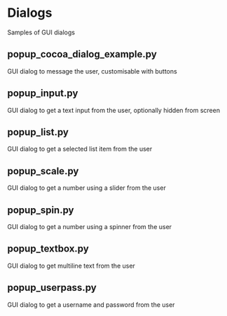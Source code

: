 # Dialogs
Samples of GUI dialogs

## popup_cocoa_dialog_example.py
GUI dialog to message the user, customisable with buttons
## popup_input.py
GUI dialog to get a text input from the user, optionally hidden from screen
## popup_list.py
GUI dialog to get a selected list item from the user
## popup_scale.py
GUI dialog to get a number using a slider from the user
## popup_spin.py
GUI dialog to get a number using a spinner from the user
## popup_textbox.py
GUI dialog to get multiline text from the user
## popup_userpass.py
GUI dialog to get a username and password from the user
